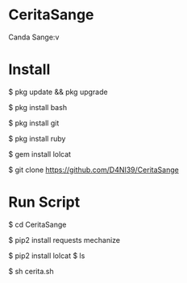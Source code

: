 # CeritaSange
Canda Sange:v

# Install

$ pkg update && pkg upgrade

$ pkg install bash

$ pkg install git

$ pkg install ruby

$ gem install lolcat

$ git clone https://github.com/D4NI39/CeritaSange


# Run Script

$ cd CeritaSange

$ pip2 install requests mechanize 

$ pip2 install lolcat
$ ls

$ sh cerita.sh
